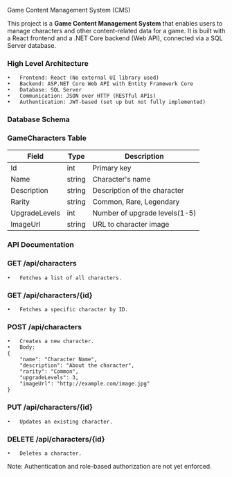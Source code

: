 Game Content Management System (CMS)

This project is a **Game Content Management System** that enables users to manage characters and other content-related data for a game. It is built with a React frontend and a .NET Core backend (Web API), connected via a SQL Server database.

### High Level Architecture
	•	Frontend: React (No external UI library used)
	•	Backend: ASP.NET Core Web API with Entity Framework Core
	•	Database: SQL Server
	•	Communication: JSON over HTTP (RESTful APIs)
	•	Authentication: JWT-based (set up but not fully implemented)

### Database Schema

### GameCharacters Table
| Field          | Type        | Description                   |
|----------------|-------------|-------------------------------|
| Id             | int         | Primary key                   |
| Name           | string      | Character's name              |
| Description    | string      | Description of the character  |
| Rarity         | string      |  Common, Rare, Legendary      |
| UpgradeLevels  | int         | Number of upgrade levels(1-5) |
| ImageUrl       | string      | URL to character image        |


### API Documentation

### GET /api/characters
	•	Fetches a list of all characters.

### GET /api/characters/{id}
	•	Fetches a specific character by ID.

### POST /api/characters
	•	Creates a new character.
	•	Body:
    {
        "name": "Character Name",
        "description": "About the character",
        "rarity": "Common",
        "upgradeLevels": 3,
        "imageUrl": "http://example.com/image.jpg"
    }
### PUT /api/characters/{id}
	•	Updates an existing character.

### DELETE /api/characters/{id}
	•	Deletes a character.

Note: Authentication and role-based authorization are not yet enforced.
